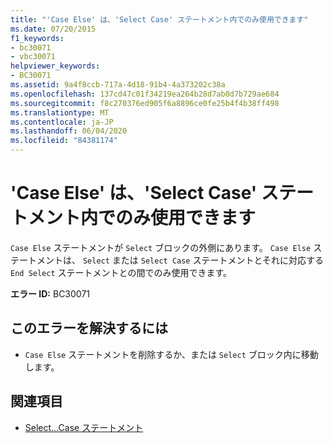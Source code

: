 ```yaml
---
title: "'Case Else' は、'Select Case' ステートメント内でのみ使用できます"
ms.date: 07/20/2015
f1_keywords:
- bc30071
- vbc30071
helpviewer_keywords:
- BC30071
ms.assetid: 9a4f8ccb-717a-4d18-91b4-4a373202c38a
ms.openlocfilehash: 137cd47c01f34219ea264b28d7ab0d7b729ae684
ms.sourcegitcommit: f8c270376ed905f6a8896ce0fe25b4f4b38ff498
ms.translationtype: MT
ms.contentlocale: ja-JP
ms.lasthandoff: 06/04/2020
ms.locfileid: "84381174"
---
```

# <a name="case-else-can-only-appear-inside-a-select-case-statement"></a>'Case Else' は、'Select Case' ステートメント内でのみ使用できます
`Case Else` ステートメントが `Select` ブロックの外側にあります。 `Case Else` ステートメントは、 `Select` または `Select Case` ステートメントとそれに対応する `End Select` ステートメントとの間でのみ使用できます。  
  
 **エラー ID:** BC30071  
  
## <a name="to-correct-this-error"></a>このエラーを解決するには  
  
- `Case Else` ステートメントを削除するか、または `Select` ブロック内に移動します。  
  
## <a name="see-also"></a>関連項目

- [Select...Case ステートメント](../language-reference/statements/select-case-statement.md)
